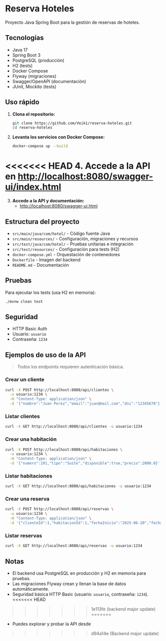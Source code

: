 # Reserva Hoteles

Proyecto Java Spring Boot para la gestión de reservas de hoteles.

## Tecnologías

- Java 17
- Spring Boot 3
- PostgreSQL (producción)
- H2 (tests)
- Docker Compose
- Flyway (migraciones)
- Swagger/OpenAPI (documentación)
- JUnit, Mockito (tests)

## Uso rápido

1. **Clona el repositorio:**
   ```sh
   git clone https://github.com/Veik1/reserva-hoteles.git
   cd reserva-hoteles
   ```

2. **Levanta los servicios con Docker Compose:**
   ```sh
   docker-compose up --build
   ```
<<<<<<< HEAD
4. Accede a la API en [http://localhost:8080/swagger-ui/index.html](http://localhost:8080/swagger-ui/index.html)
=======

3. **Accede a la API y documentación:**
   - [http://localhost:8080/swagger-ui.html](http://localhost:8080/swagger-ui.html)

## Estructura del proyecto

- `src/main/java/com/hotel/` - Código fuente Java
- `src/main/resources/` - Configuración, migraciones y recursos
- `src/test/java/com/hotel/` - Pruebas unitarias e integración
- `src/test/resources/` - Configuración para tests (H2)
- `docker-compose.yml` - Orquestación de contenedores
- `Dockerfile` - Imagen del backend
- `README.md` - Documentación

## Pruebas

Para ejecutar los tests (usa H2 en memoria):

```sh
./mvnw clean test
```

## Seguridad

- HTTP Basic Auth
- Usuario: `usuario`
- Contraseña: `1234`

## Ejemplos de uso de la API

> Todos los endpoints requieren autenticación básica.

### Crear un cliente

```sh
curl -X POST http://localhost:8080/api/clientes \
  -u usuario:1234 \
  -H "Content-Type: application/json" \
  -d '{"nombre":"Juan Perez","email":"juan@mail.com","dni":"12345678"}'
```

### Listar clientes

```sh
curl -X GET http://localhost:8080/api/clientes -u usuario:1234
```

### Crear una habitación

```sh
curl -X POST http://localhost:8080/api/habitaciones \
  -u usuario:1234 \
  -H "Content-Type: application/json" \
  -d '{"numero":101,"tipo":"Suite","disponible":true,"precio":2000.0}'
```

### Listar habitaciones

```sh
curl -X GET http://localhost:8080/api/habitaciones -u usuario:1234
```

### Crear una reserva

```sh
curl -X POST http://localhost:8080/api/reservas \
  -u usuario:1234 \
  -H "Content-Type: application/json" \
  -d '{"clienteId":1,"habitacionId":1,"fechaInicio":"2025-06-20","fechaFin":"2025-06-22"}'
```

### Listar reservas

```sh
curl -X GET http://localhost:8080/api/reservas -u usuario:1234
```

## Notas

- El backend usa PostgreSQL en producción y H2 en memoria para pruebas.
- Las migraciones Flyway crean y llenan la base de datos automáticamente.
- Seguridad básica HTTP Basic (usuario: `usuario`, contraseña: `1234`).
<<<<<<< HEAD
>>>>>>> 1e113fe (backend major update)
=======
- Puedes explorar y probar la API desde
>>>>>>> d94a14e (Backend major update)
